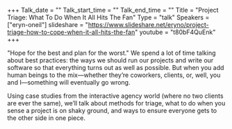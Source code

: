 +++
Talk_date = ""
Talk_start_time = ""
Talk_end_time = ""
Title = "Project Triage: What To Do When It All Hits The Fan"
Type = "talk"
Speakers = ["eryn-oneil"]
slideshare = "https://www.slideshare.net/eryno/project-triage-how-to-cope-when-it-all-hits-the-fan"
youtube = "t80bF4QuEnk"
+++

"Hope for the best and plan for the worst." We spend a lot of time talking about best practices: the ways we should run our projects and write our software so that everything turns out as well as possible. But when you add human beings to the mix—whether they’re coworkers, clients, or, well, you and I—something will eventually go wrong.

Using case studies from the interactive agency world (where no two clients are ever the same), we’ll talk about methods for triage, what to do when you sense a project is on shaky ground, and ways to ensure everyone gets to the other side in one piece.
